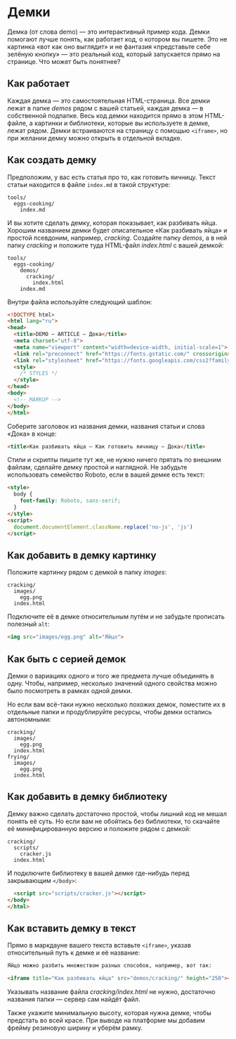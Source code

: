 # Демки

Демка (от слова demo) — это интерактивный пример кода. Демки помогают лучше понять, как работает код, о котором вы пишете. Это не картинка «вот как оно выглядит» и не фантазия «представьте себе зелёную кнопку» — это реальный код, который запускается прямо на странице. Что может быть понятнее?

## Как работает

Каждая демка — это самостоятельная HTML-страница. Все демки лежат в папке _demos_ рядом с вашей статьей, каждая демка — в собственной подпапке. Весь код демки находится прямо в этом HTML-файле, а картинки и библиотеки, которые вы используете в демке, лежат рядом. Демки встраиваются на страницу с помощью `<iframe>`, но при желании демку можно открыть в отдельной вкладке.

## Как создать демку

Предположим, у вас есть статья про то, как готовить яичницу. Текст статьи находится в файле `index.md` в такой структуре:

```
tools/
  eggs-cooking/
    index.md
```

И вы хотите сделать демку, которая показывает, как разбивать яйца. Хорошим названием демки будет описательное «Как разбивать яйца» и простой псевдоним, например, _cracking_. Создайте папку _demos_, а в ней папку _cracking_ и положите туда HTML-файл _index.html_ с вашей демкой:

```
tools/
  eggs-cooking/
    demos/
      cracking/
        index.html
    index.md
```

Внутри файла используйте следующий шаблон:

```html
<!DOCTYPE html>
<html lang="ru">
<head>
  <title>DEMO — ARTICLE — Дока</title>
  <meta charset="utf-8">
  <meta name="viewport" content="width=device-width, initial-scale=1">
  <link rel="preconnect" href="https://fonts.gstatic.com/" crossorigin>
  <link rel="stylesheet" href="https://fonts.googleapis.com/css2?family=Roboto&display=swap">
  <style>
    /* STYLES */
  </style>
</head>
<body>
  <!-- MARKUP -->
</body>
</html>
```

Соберите заголовок из названия демки, названия статьи и слова «Дока» в конце:

```html
<title>Как разбивать яйца — Как готовить яичницу — Дока</title>
```

Стили и скрипты пишите тут же, не нужно ничего прятать по внешним файлам, сделайте демку простой и наглядной. Не забудьте использовать семейство Roboto, если в вашей демке есть текст:

```html
<style>
  body {
    font-family: Roboto, sans-serif;
  }
</style>
<script>
  document.documentElement.className.replace('no-js', 'js')
</script>
```

## Как добавить в демку картинку

Положите картинку рядом с демкой в папку _images_:

```
cracking/
  images/
    egg.png
  index.html
```

Подключите её в демке относительным путём и не забудьте прописать полезный `alt`:

```html
<img src="images/egg.png" alt="Яйцо">
```

## Как быть с серией демок

Демки о вариациях одного и того же предмета лучше объединять в одну. Чтобы, например, несколько значений одного свойства можно было посмотреть в рамках одной демки.

Но если вам всё-таки нужно несколько похожих демок, поместите их в отдельные папки и продублируйте ресурсы, чтобы демки остались автономными:

```
cracking/
  images/
    egg.png
  index.html
frying/
  images/
    egg.png
  index.html
```

## Как добавить в демку библиотеку

Демку важно сделать достаточно простой, чтобы лишний код не мешал понять её суть. Но если вам не обойтись без библиотеки, то скачайте её минифицированную версию и положите рядом с демкой:

```
cracking/
  scripts/
    cracker.js
  index.html
```

И подключите библиотеку в вашей демке где-нибудь перед закрывающим `</body>`:

```html
  <script src="scripts/cracker.js"></script>
</body>
</html>
```

## Как вставить демку в текст

Прямо в маркдауне вашего текста вставьте `<iframe>`, указав относительный путь к демке и её название:

```markdown
Яйцо можно разбить множеством разных способов, например, вот так:

<iframe title="Как разбивать яйца" src="demos/cracking/" height="250"></iframe>
```

Указывать название файла _cracking/index.html_ не нужно, достаточно названия папки — сервер сам найдёт файл.

Также укажите минимальную высоту, которая нужна демке, чтобы предстать во всей красе. При выводе на платформе мы добавим фрейму резиновую ширину и уберём рамку.
